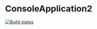 # ConsoleApplication2
[![Build status](https://ci.appveyor.com/api/projects/status/ak2cuc1h8fmbhfh9/branch/master?svg=true)](https://ci.appveyor.com/project/yarognev/consoleapplication2/branch/master)
